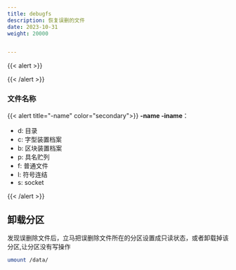 ```yaml
---
title: debugfs
description: 恢复误删的文件
date: 2023-10-31
weight: 20000


---
```


<style>
th, td {
  border: 1px solid rgb(190, 190, 190);
}
</style>
{{< alert >}}

{{< /alert >}}


### 文件名称
{{< alert title="-name" color="secondary">}}
**-name -iname**：
- d: 目录
- c: 字型装置档案
- b: 区块装置档案
- p: 具名贮列
- f: 普通文件
- l: 符号连结
- s: socket

{{< /alert >}}





## 卸载分区
发现误删除文件后，立马把误删除文件所在的分区设置成只读状态，或者卸载掉该分区,让分区没有写操作
```bash
umount /data/
```














